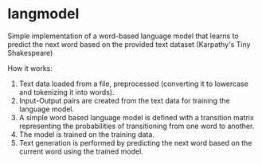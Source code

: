 # langmodel
Simple implementation of a word-based language model that learns to predict the next word based on the provided text dataset (Karpathy's Tiny Shakespeare)

How it works:
1. Text data  loaded from a file, preprocessed (converting it to lowercase and tokenizing it into words).
2. Input-Output pairs are created from the text data for training the language model.
3. A simple word based language model is defined with a transition matrix representing the probabilities of transitioning from one word to another.
4. The model is trained on the training data.
5. Text generation is performed by predicting the next word based on the current word using the trained model.
